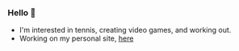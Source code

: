 ### Hello 👋
- I'm interested in tennis, creating video games, and working out.
- Working on my personal site, [here](https://webpage-dusky-tau.vercel.app/)

